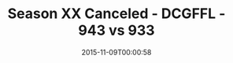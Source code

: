 ---
title: Season XX Canceled - DCGFFL - 943 vs 933
teams_score:
- team: 943
  score:
- team: 933
  score:
mvp: ''
game-ball: ''
sportsperson: ''
season: 11
week:
date: '2015-11-09T00:00:58'
pageid: season-11-playoffs-november-8-2015-943-vs-933
---